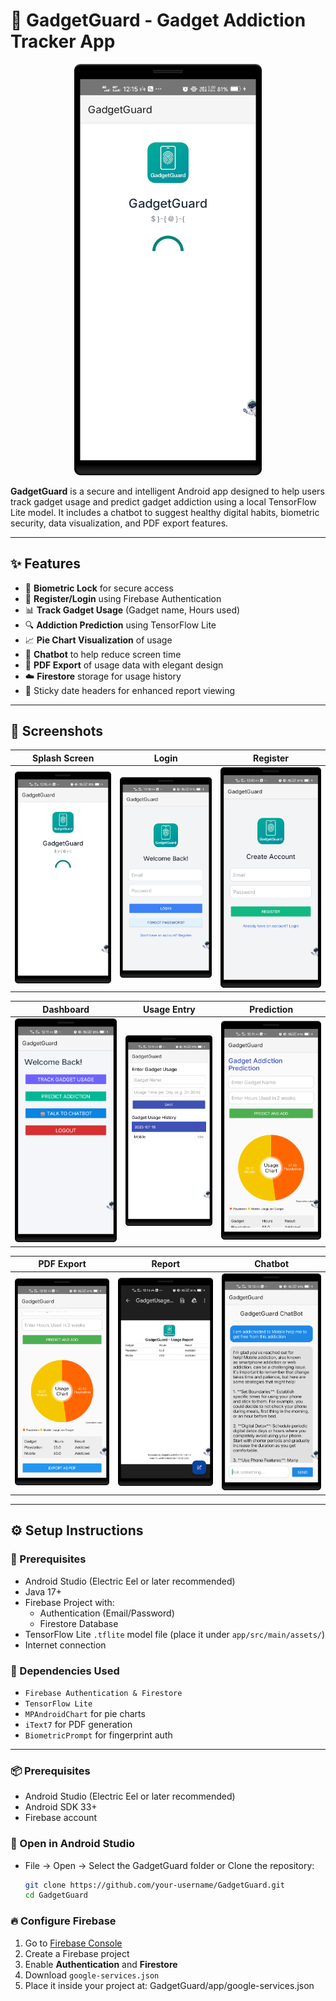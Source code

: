 # 📱 GadgetGuard - Gadget Addiction Tracker App

<p align="center">
  <img src="Screenshots/splash.png" alt="Splash" width="300"/>
</p>

**GadgetGuard** is a secure and intelligent Android app designed to help users track gadget usage and predict gadget addiction using a local TensorFlow Lite model. It includes a chatbot to suggest healthy digital habits, biometric security, data visualization, and PDF export features.

---

## ✨ Features

- 🔐 **Biometric Lock** for secure access
- 📝 **Register/Login** using Firebase Authentication
- 📊 **Track Gadget Usage** (Gadget name, Hours used)
- 🔍 **Addiction Prediction** using TensorFlow Lite
- 📈 **Pie Chart Visualization** of usage
- 🧠 **Chatbot** to help reduce screen time
- 📄 **PDF Export** of usage data with elegant design
- ☁️ **Firestore** storage for usage history
- 🧾 Sticky date headers for enhanced report viewing

---

## 📸 Screenshots

| Splash Screen | Login | Register |
|---------------|--------|----------|
| ![Splash](Screenshots/splash.png) | ![Login](Screenshots/login.png) | ![Register](Screenshots/register.png) |

| Dashboard | Usage Entry | Prediction |
|-----------|-------------|------------|
| ![Dashboard](Screenshots/dashboard.png) | ![GU](Screenshots/gu.png) | ![Prediction](Screenshots/pred.png) |

| PDF Export | Report | Chatbot |
|------------|--------|---------|
| ![PDF](Screenshots/exppdf.png) | ![Report](Screenshots/report.png) | ![Chatbot](Screenshots/chatbot.png) |

---

## ⚙️ Setup Instructions

### 🧩 Prerequisites

- Android Studio (Electric Eel or later recommended)
- Java 17+
- Firebase Project with:
  - Authentication (Email/Password)
  - Firestore Database
- TensorFlow Lite `.tflite` model file (place it under `app/src/main/assets/`)
- Internet connection

### 🔌 Dependencies Used

- `Firebase Authentication & Firestore`
- `TensorFlow Lite`
- `MPAndroidChart` for pie charts
- `iText7` for PDF generation
- `BiometricPrompt` for fingerprint auth

---
### 📦 Prerequisites
- Android Studio (Electric Eel or later recommended)
- Android SDK 33+
- Firebase account

### 🔧 Open in Android Studio
- File → Open → Select the GadgetGuard folder or Clone the repository:
   ```bash
   git clone https://github.com/your-username/GadgetGuard.git
   cd GadgetGuard


### 🔥 Configure Firebase
1. Go to [Firebase Console](https://console.firebase.google.com/)
2. Create a Firebase project
3. Enable **Authentication** and **Firestore**
4. Download `google-services.json`
5. Place it inside your project at: GadgetGuard/app/google-services.json
